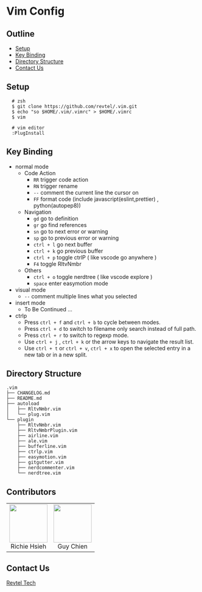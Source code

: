 # Vim Config

## Outline

- [Setup](#setup)
- [Key Binding](#key-binding)
- [Directory Structure](#directory-structure)
- [Contact Us](#contact-us)

## Setup

```
  # zsh
  $ git clone https://github.com/revtel/.vim.git  
  $ echo "so $HOME/.vim/.vimrc" > $HOME/.vimrc
  $ vim
```

```
  # vim editor 
  :PlugInstall
```

## Key Binding

- normal mode
  - Code Action
    - `RR` trigger code action
    - `RN` trigger rename
    - `--` comment the current line the cursor on
    - `FF` format code (include javascript(eslint,prettier) , python(autopep8))
  - Navigation
    - `gd` go to definition
    - `gr` go find references
    - `sn` go to next error or warning
    - `sp` go to previous error or warning
    - `ctrl + l` go next buffer
    - `ctrl + k` go previous buffer
    - `ctrl + p` toggle ctrlP ( like vscode go anywhere )
    - `F4` toggle RltvNmbr
  - Others
    - `ctrl + o` toggle nerdtree ( like vscode explore )
    - `space` enter easymotion mode
- visual mode
  - `--` comment multiple lines what you selected
- insert mode
  - To Be Continued ...
- ctrlp
  - Press `ctrl + f` and `ctrl + b` to cycle between modes.
  - Press `ctrl + d` to switch to filename only search instead of full path.
  - Press `ctrl + r` to switch to regexp mode.
  - Use `ctrl + j` , `ctrl + k` or the arrow keys to navigate the result list.
  - Use `ctrl + t` or `ctrl + v`, `ctrl + x` to open the selected entry in a new tab or in a new split.

## Directory Structure

```
.vim
├── CHANGELOG.md
├── README.md
├── autoload
│   ├── RltvNmbr.vim
│   └── plug.vim
└── plugin
    ├── RltvNmbr.vim
    ├── RltvNmbrPlugin.vim
    ├── airline.vim
    ├── ale.vim
    ├── bufferline.vim
    ├── ctrlp.vim
    ├── easymotion.vim
    ├── gitgutter.vim
    ├── nerdcommenter.vim
    └── nerdtree.vim
```

## Contributors

<table>
  <tbody>
    <tr>
      <td align="center">
        <img src="https://avatars3.githubusercontent.com/u/10307875?s=400&u=4ca8b7f2af4a1a32dcdee594aca61a800262c421&v=4" width="100px" />
        <br/>
        <div>Richie Hsieh</div>
      </td>
      <td align="center">
        <img src="https://avatars3.githubusercontent.com/u/63462677?s=460&u=a82006b332820e1da1fc774d3337c1656303c1f3&v=4" width="100px" />
        <br/>
        <div>Guy Chien</div>
      </td>
    </tr>
  </tbody>
</table>


## Contact Us

[Revtel Tech](mailto:contact@revtel.tech)
